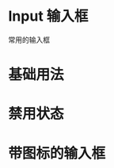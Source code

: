 # Input 输入框


常用的输入框


# 基础用法

<demo src="./demos/basic.vue"></demo>

# 禁用状态

<demo src="./demos/disabled.vue"></demo>

# 带图标的输入框

<demo src="./demos/slots.vue"></demo>
